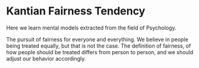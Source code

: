 # Kantian Fairness Tendency

Here we learn mental models extracted from the field of Psychology. 

The pursuit of fairness for everyone and everything. We believe in people being treated equally, but that is not the case. The definition of fairness, of how people should be treated differs from person to person, and we should adjust our behavior accordingly. 